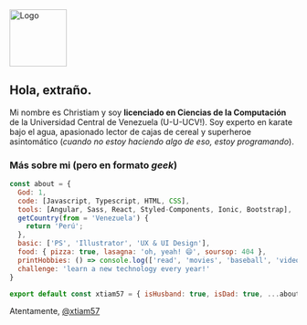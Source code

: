 <img src="https://raw.githubusercontent.com/xtiam57/website/master/static/images/nav-logo.svg" alt="Logo" width="100" />

## Hola, extraño.

Mi nombre es Christiam y soy **licenciado en Ciencias de la Computación** de la Universidad Central de Venezuela (U-U-UCV!). Soy experto en karate bajo el agua, apasionado lector de cajas de cereal y superheroe asintomático (*cuando no estoy haciendo algo de eso, estoy programando*).

### Más sobre mi (pero en formato *geek*)

```javascript
const about = {
  God: 1,
  code: [Javascript, Typescript, HTML, CSS],
  tools: [Angular, Sass, React, Styled-Components, Ionic, Bootstrap],
  getCountry(from = 'Venezuela') {
    return 'Perú';
  },
  basic: ['PS', 'Illustrator', 'UX & UI Design'],
  food: { pizza: true, lasagna: 'oh, yeah! 😄', soursop: 404 },
  printHobbies: () => console.log(['read', 'movies', 'baseball', 'video-games'].join(', ')),
  challenge: 'learn a new technology every year!'
}

export default const xtiam57 = { isHusband: true, isDad: true, ...about }
```

Atentamente, 
[@xtiam57](https://christiam-mena.netlify.app/)

<!--
**xtiam57/xtiam57** is a ✨ _special_ ✨ repository because its `README.md` (this file) appears on your GitHub profile.

Here are some ideas to get you started:

- 🔭 I’m currently working on ...
- 🌱 I’m currently learning ...
- 👯 I’m looking to collaborate on ...
- 🤔 I’m looking for help with ...
- 💬 Ask me about ...
- 📫 How to reach me: ...
- 😄 Pronouns: ...
- ⚡ Fun fact: ...
-->
